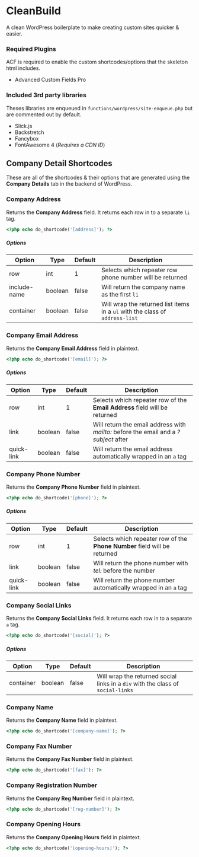 
# CleanBuild
A clean WordPress boilerplate to make creating custom sites quicker & easier.


### Required Plugins
ACF is required to enable the custom shortcodes/options that the skeleton html includes.
 * Advanced Custom Fields Pro


### Included 3rd party libraries
Theses libraries are enqueued in ``` functions/wordpress/site-enqueue.php ``` but are commented out by default.

 * Slick.js
 * Backstretch
 * Fancybox
 * FontAwesome  4 (_Requires a CDN ID_)


## Company Detail Shortcodes
These are all of the shortcodes & their options that are generated using the __Company Details__ tab in the backend of WordPress.

### Company Address
Returns the __Company Address__ field. It returns each row in to a separate ```li``` tag.
```php
<?php echo do_shortcode('[address]'); ?>
```
##### Options
Option | Type | Default | Description
--- | --- | --- | ---
row | int | 1 | Selects which repeater row phone number will be returned
include-name | boolean | false | Will return the company name as the first ``` li ```
container | boolean | false | Will wrap the returned list items in a ```ul``` with the class of ```address-list```

### Company Email Address
Returns the __Company Email Address__ field in plaintext.
```php
<?php echo do_shortcode('[email]'); ?>
```
##### Options
Option | Type | Default | Description
--- | --- | --- | ---
row | int | 1 | Selects which repeater row of the __Email Address__ field will be returned
link | boolean | false | Will return the email address with _mailto:_ before the email and a _?subject_ after
quick-link | boolean | false | Will return the email address automatically wrapped in an ```a``` tag

### Company Phone Number
Returns the __Company Phone Number__ field in plaintext.
```php
<?php echo do_shortcode('[phone]'); ?>
```
##### Options
Option | Type | Default | Description
--- | --- | --- | ---
row | int | 1 | Selects which repeater row of the __Phone Number__ field will be returned
link | boolean | false | Will return the phone number with _tel:_ before the number
quick-link | boolean | false | Will return the phone number automatically wrapped in an ```a``` tag

### Company Social Links
Returns the __Company Social Links__ field. It returns each row in to a separate ```a``` tag.
```php
<?php echo do_shortcode('[social]'); ?>
```
##### Options
Option | Type | Default | Description
--- | --- | --- | ---
container | boolean | false | Will wrap the returned social links in a ```div``` with the class of ```social-links```

### Company Name
Returns the __Company Name__ field in plaintext.
```php
<?php echo do_shortcode('[company-name]'); ?>
```

### Company Fax Number
Returns the __Company Fax Number__ field in plaintext.
```php
<?php echo do_shortcode('[fax]'); ?>
```

### Company Registration Number
Returns the __Company Reg Number__ field in plaintext.
```php
<?php echo do_shortcode('[reg-number]'); ?>
```

### Company Opening Hours
Returns the __Company Opening Hours__ field in plaintext.
```php
<?php echo do_shortcode('[opening-hours]'); ?>
```
